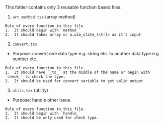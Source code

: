 This folder contains only 3 reusable function based files.
1.  `arr_method.tsx` (array method)

```
Rule of every function in this file.
1.  It should begin with `method_`
2.  It should takes array or a.use_state_t<t[]> as it's input
```

2.  `convert.tsx` 
-   Purpose: convert one data type e.g. string etc. to another data type e.g. number etc.

```
Rule of every function in this file.
1.  It should have `_to_` at the middle of the name or begin with `check_` to check the type.
2.  It should be used for convert variable to get valid output
```

3.  `utils.tsx` (utility)
-   Purpose: handle other issue.

```
Rule of every function in this file.
1.  It should begin with `handle_`
2.  It should be only used for check type.
```